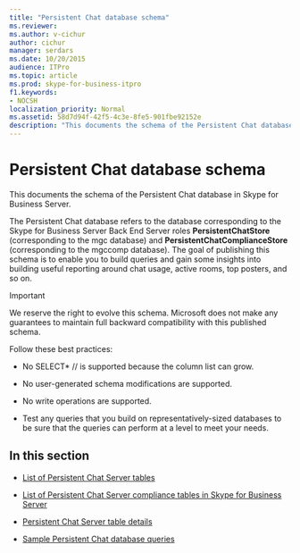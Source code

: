 ```yaml
---
title: "Persistent Chat database schema"
ms.reviewer: 
ms.author: v-cichur
author: cichur
manager: serdars
ms.date: 10/20/2015
audience: ITPro
ms.topic: article
ms.prod: skype-for-business-itpro
f1.keywords:
- NOCSH
localization_priority: Normal
ms.assetid: 58d7d94f-42f5-4c3e-8fe5-901fbe92152e
description: "This documents the schema of the Persistent Chat database in Skype for Business Server."
---
```


# Persistent Chat database schema
 
This documents the schema of the Persistent Chat database in Skype for Business Server.
  
The Persistent Chat database refers to the database corresponding to the Skype for Business Server Back End Server roles **PersistentChatStore** (corresponding to the mgc database) and **PersistentChatComplianceStore** (corresponding to the mgccomp database). The goal of publishing this schema is to enable you to build queries and gain some insights into building useful reporting around chat usage, active rooms, top posters, and so on.
  
> [!IMPORTANT]
> We reserve the right to evolve this schema. Microsoft does not make any guarantees to maintain full backward compatibility with this published schema. 
  
Follow these best practices:
  
- No SELECT\* // is supported because the column list can grow.
    
- No user-generated schema modifications are supported.
    
- No write operations are supported.
    
- Test any queries that you build on representatively-sized databases to be sure that the queries can perform at a level to meet your needs.
    
## In this section

- [List of Persistent Chat Server tables](list-of-persistent-chat-server-tables.md)
    
- [List of Persistent Chat Server compliance tables in Skype for Business Server](list-of-persistent-chat-server-compliance-tables.md)
    
- [Persistent Chat Server table details](persistent-chat-server-table-details.md)
    
- [Sample Persistent Chat database queries](sample-persistent-chat-database-queries.md)
    

